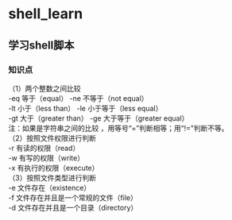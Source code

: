 # shell_learn
## 学习shell脚本
### 知识点
（1）两个整数之间比较<br/>
-eq 等于（equal） -ne 不等于（not equal）<br/>
-lt 小于（less than） -le 小于等于（less equal）<br/>
-gt 大于（greater than） -ge 大于等于（greater equal）<br/>
注：如果是字符串之间的比较 ，用等号“=”判断相等；用“!=”判断不等。<br/>
（2）按照文件权限进行判断<br/>
-r 有读的权限（read）<br/>
-w 有写的权限（write）<br/>
-x 有执行的权限（execute）<br/>
（3）按照文件类型进行判断<br/>
-e 文件存在（existence）<br/>
-f 文件存在并且是一个常规的文件（file）<br/>
-d 文件存在并且是一个目录（directory）<br/>